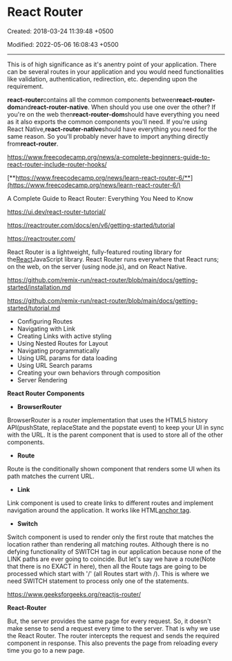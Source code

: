 # React Router

Created: 2018-03-24 11:39:48 +0500

Modified: 2022-05-06 16:08:43 +0500

---

This is of high significance as it's anentry point of your application. There can be several routes in your application and you would need functionalities like validation, authentication, redirection, etc. depending upon the requirement.



**react-router**contains all the common components between**react-router-dom**and**react-router-native**. When should you use one over the other? If you're on the web then**react-router-dom**should have everything you need as it also exports the common components you'll need. If you're using React Native,**react-router-native**should have everything you need for the same reason. So you'll probably never have to import anything directly from**react-router**.



<https://www.freecodecamp.org/news/a-complete-beginners-guide-to-react-router-include-router-hooks/>

[**https://www.freecodecamp.org/news/learn-react-router-6/**](https://www.freecodecamp.org/news/learn-react-router-6/)



A Complete Guide to React Router: Everything You Need to Know

<https://ui.dev/react-router-tutorial/>



<https://reactrouter.com/docs/en/v6/getting-started/tutorial>

<https://reactrouter.com/>

React Router is a lightweight, fully-featured routing library for the[React](https://reactjs.org/)JavaScript library. React Router runs everywhere that React runs; on the web, on the server (using node.js), and on React Native.



<https://github.com/remix-run/react-router/blob/main/docs/getting-started/installation.md>

<https://github.com/remix-run/react-router/blob/main/docs/getting-started/tutorial.md>
-   Configuring Routes
-   Navigating with Link
-   Creating Links with active styling
-   Using Nested Routes for Layout
-   Navigating programmatically
-   Using URL params for data loading
-   Using URL Search params
-   Creating your own behaviors through composition
-   Server Rendering



**React Router Components**
-   **BrowserRouter**

BrowserRouter is a router implementation that uses the HTML5 history API(pushState, replaceState and the popstate event) to keep your UI in sync with the URL. It is the parent component that is used to store all of the other components.
-   **Route**

Route is the conditionally shown component that renders some UI when its path matches the current URL.
-   **Link**

Link component is used to create links to different routes and implement navigation around the application. It works like HTML[anchor tag](https://www.geeksforgeeks.org/html-a-tag/).
-   **Switch**

Switch component is used to render only the first route that matches the location rather than rendering all matching routes. Although there is no defying functionality of SWITCH tag in our application because none of the LINK paths are ever going to coincide. But let's say we have a route(Note that there is no EXACT in here), then all the Route tags are going to be processed which start with '/' (all Routes start with /). This is where we need SWITCH statement to process only one of the statements.



<https://www.geeksforgeeks.org/reactjs-router/>



**React-Router**

But, the server provides the same page for every request. So, it doesn't make sense to send a request every time to the server. That is why we use the React Router. The router intercepts the request and sends the required component in response. This also prevents the page from reloading every time you go to a new page.
